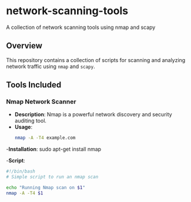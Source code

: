 # network-scanning-tools
A collection of network scanning tools using nmap and scapy

## Overview
This repository contains a collection of scripts for scanning and analyzing network traffic using `nmap` and `scapy`.

## Tools Included

### Nmap Network Scanner
- **Description**: Nmap is a powerful network discovery and security auditing tool.
- **Usage**:
  ```sh
  nmap -A -T4 example.com

-**Installation**:
  sudo apt-get install nmap

-**Script**:
```sh
#!/bin/bash
# Simple script to run an nmap scan

echo "Running Nmap scan on $1"
nmap -A -T4 $1









   
